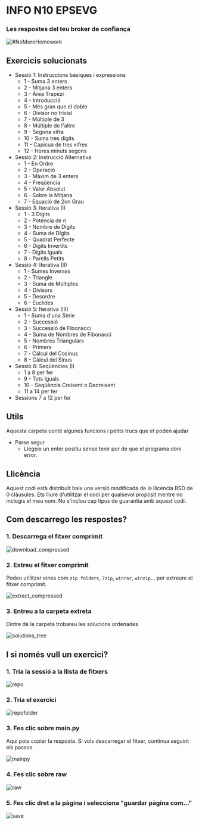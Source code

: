# INFO N10 EPSEVG
### Les respostes del teu broker de confiança

![#NoMoreHomework](/images/banner.png)

## Exercicis solucionats
- Sessió 1: Instruccions bàsiques i expressions
  - 1 - Suma 3 enters 
  - 2 - Mitjana 3 enters
  - 3 - Àrea Trapezi
  - 4 - Introducció
  - 5 - Més gran que el doble
  - 6 - Divisor no trivial
  - 7 - Múltiple de 3
  - 8 - Múltiple de l'altre
  - 9 - Segona xifra
  - 10 - Suma tres dígits
  - 11 - Capicua de tres xifres
  - 12 - Hores minuts segons
- Sessió 2: Instrucció Alternativa
  - 1 - En Ordre
  - 2 - Operació
  - 3 - Màxim de 3 enters
  - 4 - Freqüència
  - 5 - Valor Absolut
  - 6 - Sobre la Mitjana
  - 7 - Equació de 2on Grau
- Sessió 3: Iterativa (I)
  - 1 - 3 Dígits
  - 2 - Potència de n
  - 3 - Nombre de Dígits
  - 4 - Suma de Dígits
  - 5 - Quadrat Perfecte
  - 6 - Dígits Invertits
  - 7 - Dígits Iguals
  - 8 - Parells Petits
- Sessió 4: Iterativa (II)
  - 1 - Sumes Inverses
  - 2 - Triangle
  - 3 - Suma de Múltiples
  - 4 - Divisors
  - 5 - Desordre
  - 6 - Euclides
- Sessió 5: Iterativa (III) 
  - 1 - Suma d'una Sèrie
  - 2 - Successió
  - 3 - Successió de Fibonacci
  - 4 - Suma de Nombres de Fibonacci
  - 5 - Nombres Triangulars
  - 6 - Primers
  - 7 - Càlcul del Cosinus
  - 8 - Càlcul del Sinus
- Sessió 6: Seqüències (I)
  - 1 a 8 per fer
  - 9 - Tots Iguals
  - 10 - Seqüència Creixent o Decreixent
  - 11 a 14 per fer
- Sessions 7 a 12 per fer

## Utils
Aquesta carpeta conté algunes funcions i petits trucs que et poden ajudar
 - Parse segur
   - Llegeix un enter positiu sense tenir por de que el programa doni error.

## Llicència
Aquest codi està distribuït baix una versió modificada de la llicència BSD de 0 clàusules. 
Ets lliure d'utilitzar el codi per qualsevol propòsit mentre no inclogis el meu nom. No s'inclou cap tipus de guarantia amb aquest codi.

## Com descarrego les respostes?

### 1. Descarrega el fitxer comprimit

![download_compressed](/images/download_compressed.png)

### 2. Extreu el fitxer comprimit

Podeu utilitzar eines com `zip folders`, `7zip`, `winrar`, `winzip`... per extreure el fitxer comprimit.

![extract_compressed](/images/extract_compressed.png)

### 3. Entreu a la carpeta extreta

Dintre de la carpeta trobareu les solucions ordenades

![solutions_tree](/images/solutions_tree.png)

## I si només vull un exercici?

### 1. Tria la sessió a la llista de fitxers

![repo](/images/repo.png)

### 2. Tria el exercici

![repofolder](/images/repofolder.png)

### 3. Fes clic sobre main.py

Aquí pots copiar la resposta. Si vols descarregar el fitxer, continua seguint els passos.

![mainpy](/images/mainpy.png)

### 4. Fes clic sobre raw

![raw](/images/raw.png)

### 5. Fes clic dret a la pàgina i selecciona "guardar pàgina com..."

![save](/images/save.png)
